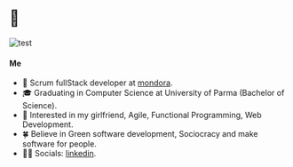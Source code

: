 # 👋

![test](https://wallpaperaccess.com/full/2191305.jpg)

<h4>Me</h4>

* 💼   Scrum fullStack developer at [mondora](https://github.com/mondora).
* 🎓   Graduating in Computer Science at University of Parma (Bachelor of Science).
* 🧐   Interested in my girlfriend, Agile, Functional Programming, Web Development.
* 🍀   Believe in Green software development, Sociocracy and make software for people.
* ✍🏻   Socials: [linkedin](https://www.linkedin.com/in/lorenzogalafassi/).
